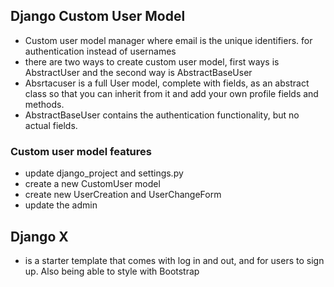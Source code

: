 ## Django Custom User Model
- Custom user model manager where email is the unique identifiers. for authentication instead of usernames
- there are two ways to create custom user model, first ways is AbstractUser and the second way is AbstractBaseUser
- Absrtacuser is a full User model, complete with fields, as an abstract class so that you can inherit from it and add your own profile fields and methods.
- AbstractBaseUser contains the authentication functionality, but no actual fields.

### Custom user model features
- update django_project and settings.py
- create a new CustomUser model
- create new UserCreation and UserChangeForm
- update the admin


## Django X
- is a starter template that comes with log in and out, and for users to sign up. Also being able to style with Bootstrap
